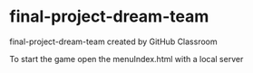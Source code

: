 # final-project-dream-team
final-project-dream-team created by GitHub Classroom

To start the game open the menuIndex.html with a local server
